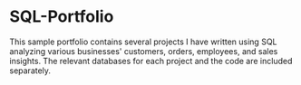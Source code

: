 # SQL-Portfolio

This sample portfolio contains several projects I have written using SQL analyzing various businesses' customers, orders, employees, and sales insights.
The relevant databases for each project and the code are included separately.
